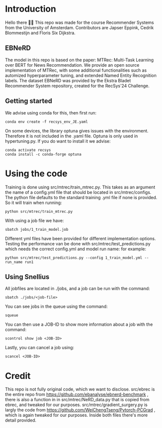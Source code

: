 
# Introduction
Hello there 👋🏽
This repo was made for the course Recommender Systems from the University of Amsterdam. Contributors are Japser Eppink, Cedrik Blommestijn and Floris Six Dijkstra.

## EBNeRD 
The model in this repo is based on the paper: MTRec: Multi-Task Learning over BERT for News Recommendation. We provide an open source implementation of MTRec, with some additional functionalities such as automized hyperparameter tuning, and extended Named Entity Recognition labels. The dataset EBNeRD was provided by the Ekstra Bladet Recommender System repository, created for the RecSys'24 Challenge. 

## Getting started
We advise using conda for this, then first run:
```
conda env create -f recsys_env_JE.yaml
```
On some devices, the library optuna gives issues with the environment. Therefore it is not included in the .yaml file. Optuna is only used in hypertuning.py. If you do want to install it we advise:
```
conda activate recsys
conda install -c conda-forge optuna
```

# Using the code
Training is done using src/mtrec/train_mtrec.py. This takes as an argument the name of a config.yml file that should be located in src/mtrec/configs. The python file defaults to the standard training .yml file if none is provided. So it will train when running:
```
python src/mtrec/train_mtrec.py
```
With using a job file we have:
```
sbatch jobs/1_train_model.job
```
Different yml files have been provided for different implementation options. Testing the performance van be done with src/mtrec/test_predictions.py which needs the correct config.yml and model run name: for example:
```
python src/mtrec/test_predictions.py --config 1_train_model.yml --run_name run1
```

## Using Snellius
All jobfiles are located in ./jobs, and a job can be run with the command:
```
sbatch ./jobs/<job-file>
```
You can see jobs in the queue using the command:
```
squeue
```
You can then use a JOB-ID to show more information about a job with the command:
```
scontrol show job <JOB-ID>
```
Lastly, you can cancel a job using:
```
scancel <JOB-ID>
```

# Credit
This repo is not fully original code, which we want to disclose. src/ebrec is the entire repo from https://github.com/ebanalyse/ebnerd-benchmark , there is also a function in in src/mtrec/NeRD_data.py that is copied from ebrec, and tweaked for our purposes. src/mtrec/gradient_surgery.py is largly the code from https://github.com/WeiChengTseng/Pytorch-PCGrad , which is again tweaked for our purposes. Inside both files there's more detail provided.
